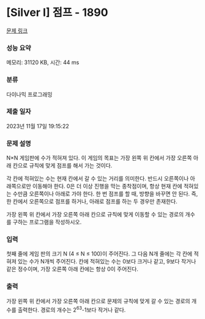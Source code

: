 # [Silver I] 점프 - 1890 

[문제 링크](https://www.acmicpc.net/problem/1890) 

### 성능 요약

메모리: 31120 KB, 시간: 44 ms

### 분류

다이나믹 프로그래밍

### 제출 일자

2023년 11월 17일 19:15:22

### 문제 설명

<p>N×N 게임판에 수가 적혀져 있다. 이 게임의 목표는 가장 왼쪽 위 칸에서 가장 오른쪽 아래 칸으로 규칙에 맞게 점프를 해서 가는 것이다.</p>

<p>각 칸에 적혀있는 수는 현재 칸에서 갈 수 있는 거리를 의미한다. 반드시 오른쪽이나 아래쪽으로만 이동해야 한다. 0은 더 이상 진행을 막는 종착점이며, 항상 현재 칸에 적혀있는 수만큼 오른쪽이나 아래로 가야 한다. 한 번 점프를 할 때, 방향을 바꾸면 안 된다. 즉, 한 칸에서 오른쪽으로 점프를 하거나, 아래로 점프를 하는 두 경우만 존재한다.</p>

<p>가장 왼쪽 위 칸에서 가장 오른쪽 아래 칸으로 규칙에 맞게 이동할 수 있는 경로의 개수를 구하는 프로그램을 작성하시오.</p>

### 입력 

 <p>첫째 줄에 게임 판의 크기 N (4 ≤ N ≤ 100)이 주어진다. 그 다음 N개 줄에는 각 칸에 적혀져 있는 수가 N개씩 주어진다. 칸에 적혀있는 수는 0보다 크거나 같고, 9보다 작거나 같은 정수이며, 가장 오른쪽 아래 칸에는 항상 0이 주어진다.</p>

### 출력 

 <p>가장 왼쪽 위 칸에서 가장 오른쪽 아래 칸으로 문제의 규칙에 맞게 갈 수 있는 경로의 개수를 출력한다. <span style="line-height:1.6em">경로의 개수는 2</span><sup style="line-height:1.6em">63</sup><span style="line-height:1.6em">-1보다 작거나 같다.</span></p>

